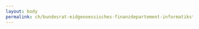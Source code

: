 ```yaml
---
layout: body
permalink: ch/bundesrat-eidgenoessisches-finanzdepartement-informatiksteuerungsorgan-des-bundes-isb-leitung-isb-ikt-sicherheit-sec/
---
```


